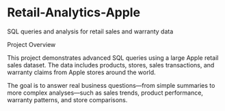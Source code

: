# Retail-Analytics-Apple
SQL queries and analysis for retail sales and warranty data

Project Overview

This project demonstrates advanced SQL queries using a large Apple retail sales dataset. The data includes products, stores, sales transactions, and warranty claims from Apple stores around the world.

The goal is to answer real business questions—from simple summaries to more complex analyses—such as sales trends, product performance, warranty patterns, and store comparisons.
